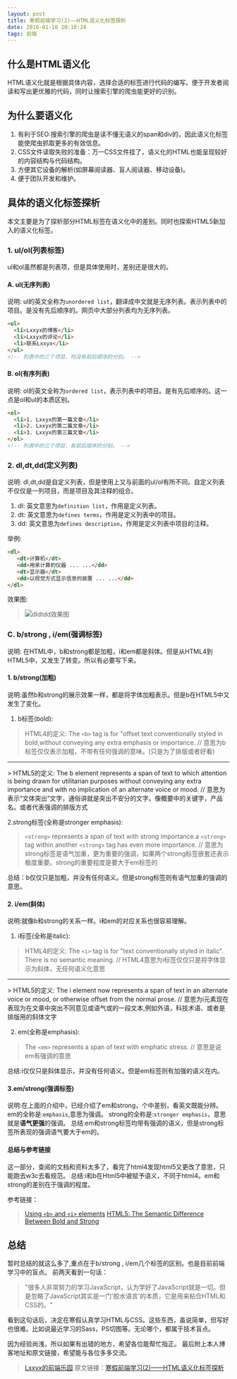 ```yaml
---
layout: post
title: 寒假前端学习(2)——HTML语义化标签探析
date: 2016-01-10 20:18:24
tags: 前端
---
```

## 什么是HTML语义化
HTML语义化就是根据具体内容，选择合适的标签进行代码的编写。便于开发者阅读和写出更优雅的代码，同时让搜索引擎的爬虫能更好的识别。
<!-- more -->
## 为什么要语义化
1. 有利于SEO:搜索引擎的爬虫是读不懂无语义的span和div的，因此语义化标签能使爬虫抓取更多的有效信息。
2. CSS文件读取失败的准备：万一CSS文件挂了，语义化的HTML也能呈现较好的内容结构与代码结构。
3. 方便其它设备的解析(如屏幕阅读器、盲人阅读器、移动设备)。
4. 便于团队开发和维护。

## 具体的语义化标签探析
本文主要是为了探析部分HTML标签在语义化中的差别。同时也探索HTML5新加入的语义化标签。
### 1. ul/ol(列表标签)
ul和ol虽然都是列表项，但是具体使用时，差别还是很大的。

#### A. ul(无序列表)
说明: ul的英文全称为`unordered list`，翻译成中文就是无序列表。表示列表中的项目。是没有先后顺序的。网页中大部分列表均为无序列表。
```html
<ul>
  <li>Lxxyx的博客</li>
  <li>Lxxyx的评论</li>
  <li>联系Lxxyx</li>
</ul>
<!-- 列表中的三个项目，均没有前后顺序的分别。 -->
```
#### B. ol(有序列表)
说明: ol的英文全称为`ordered list`，表示列表中的项目。是有先后顺序的。这一点是ol和ul的本质区别。
```html
<ol>
  <li>1. Lxxyx的第一篇文章</li>
  <li>2. Lxxyx的第二篇文章</li>
  <li>3. Lxxyx的第三篇文章</li>
</ol>
<!-- 列表中的三个项目，有前后顺序的分别。 -->
```

### 2. dl,dt,dd(定义列表)
说明: dl,dt,dd是自定义列表，但是使用上又与前面的ul/ol有所不同。自定义列表不仅仅是一列项目，而是项目及其注释的组合。

1. dl: 英文意思为`definition list`，作用是定义列表。
2. dt: 英文意思为`defines terms`，作用是定义列表中的项目。
3. dd: 英文意思为`defines description`，作用是定义列表中项目的注释。

举例:
```html
<dl>
   <dt>计算机</dt>
   <dd>用来计算的仪器 ... ...</dd>
   <dt>显示器</dt>
   <dd>以视觉方式显示信息的装置 ... ...</dd>
</dl>
```
效果图: 
> ![dldtdd效果图](/images/2018-03-26-085756.png)

### C. b/strong , i/em(强调标签)
说明: 在HTML中，b和strong都是加粗，i和em都是斜体。但是从HTML4到HTML5中，又发生了转变。所以有必要写下来。
#### 1. b/strong(加粗)
说明:虽然b和strong的展示效果一样，都是将字体加粗表示。但是b在HTML5中又发生了变化。
1. b标签(bold):

> HTML4的定义:
The `<b>` tag is for "offset text conventionally styled in bold,without conveying any extra emphasis or importance.
// 意思为b标签仅仅表示加粗，不带有任何强调的意味。(只是为了排版或者好看)
<hr/>
> HTML5的定义:
The b element represents a span of text to which attention is being drawn for utilitarian purposes without conveying any extra importance and with no implication of an alternate voice or mood.
// 意思为表示“文体突出”文字，通俗讲就是突出不安分的文字。像概要中的关键字，产品名。或者代表强调的排版方式

2.strong标签(全称是stronger emphasis):
> `<strong>` represents a span of text with strong importance.a `<strong>` tag within another `<strong>` tag has even more importance. 
// 意思为strong标签是语气加重，更为重要的强调，如果两个strong标签嵌套还表示极度重要。strong的重要程度是要大于em标签的

总结：b仅仅只是加粗，并没有任何语义。但是strong标签则有语气加重的强调的意思。
#### 2. i/em(斜体)
说明:就像b和strong的关系一样。i和em的对应关系也很容易理解。
1. i标签(全称是italic):

> HTML4的定义:
The `<i>` tag is for "text conventionally styled in italic". There is no semantic meaning.
// HTML4意思为i标签仅仅只是将字体显示为斜体，无任何语义化意思
<hr/>
> HTML5的定义:
The i element now represents a span of text in an alternate voice or mood, or otherwise offset from the normal prose.
// 意思为i元素现在表现为在文章中突出不同意见或语气或的一段文本,例如外语，科技术语、或者是排版用的斜体文字

2. em(全称是emphasis):

> The `<em>` represents a span of text with emphatic stress.
// 意思是说em有强调的意思

总结:i仅仅只是斜体显示，并没有任何语义。但是em标签则有加强的语义在内。

#### 3.em/strong(强调标签)
说明:在上面的介绍中，已经介绍了em和strong，个中差别，看英文既能分辨。
em的全称是:`emphasis`,意思为强调。
strong的全称是:`stronger emphasis`，意思就是<strong>语气更强</strong>的强调。
总结:em和strong标签均带有强调的语义，但是strong标签所表现的强调语气要大于em的。

#### 总结与参考链接
这一部分，查阅的文档和资料太多了，看完了html4发现html5又更改了意思，只能跑去w3c去看规范。
总结:i和b在Html5中被赋予语义，不同于html4。em和strong的差别在于强调的程度。

参考链接：
> [Using `<b>` and `<i>` elements](http://www.w3.org/International/questions/qa-b-and-i-tags)
> [HTML5: The Semantic Difference Between Bold and Strong](http://engineeredweb.com/blog/2013/html5-semantic-diff-bold-strong/)

## 总结
暂时总结的就这么多了,重点在于b/strong , i/em几个标签的区别。也是目前前端学习中的盲点。
前两天看到一句话：
> "很多人非常努力的学习JavaScript，认为学好了JavaScript就是一切。但是忽略了JavaScript其实是一门'胶水语言'的本质，它是用来粘合HTML和CSS的。"

看到这句话后，决定在寒假认真学习HTML与CSS。这些东西，虽说简单，但写好也很难。比如说最近学习的Sass，PS切图等。无论哪个，都属于技术盲点。

因为经验尚浅，所以如果有出错的地方，希望各位能帮忙指正。
最后附上本人博客地址和原文链接，希望能与各位多多交流。

> [Lxxyx的前端乐园](http://www.lxxyx.win)
> 原文链接：[寒假前端学习(2)——HTML语义化标签探析](http://t.cn/R4N6aNO)
